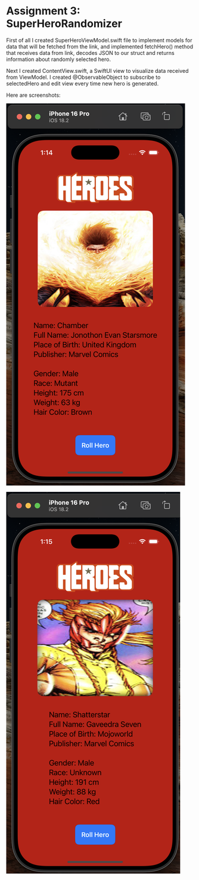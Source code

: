 # Assignment 3: SuperHeroRandomizer

First of all I created SuperHeroViewModel.swift file to implement models for data that will be fetched from the link, and implemented fetchHero() method that receives data from link, decodes JSON to our struct and returns information about randomly selected hero.

Next I created ContentView.swift, a SwiftUI view to visualize data received from ViewModel. I created @ObservableObject to subscribe to selectedHero and edit view every time new hero is generated.

Here are screenshots:

![alt text](Screen1.png)

![alt text](Screen2.png)
